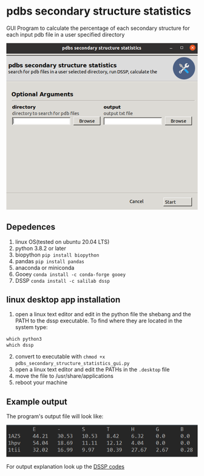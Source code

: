 # pdbs secondary structure statistics
GUI Program to calculate the percentage of each secondary structure for each input pdb file in a user specified directory

![](program_gui.png)

## Depedences
1. linux OS(tested on ubuntu 20.04 LTS)
2. python 3.8.2 or later
3. biopython `pip install biopython`
4. pandas `pip install pandas`
5. anaconda or miniconda
4. Gooey `conda install -c conda-forge gooey`
5. DSSP `conda install -c salilab dssp`

## linux desktop app installation
1. open a linux text editor and edit in the python file the shebang and the PATH to the dssp executable. To find where they are located in the system type:  

```
which python3
which dssp
```
2. convert to executable with `chmod +x pdbs_secondary_structure_statistics_gui.py`
3. open a linux text editor and edit the PATHs in the `.desktop` file
4. move the file to /usr/share/applications
5. reboot your machine

## Example output
The program's output file will look like:

![](example_output.png)

For output explanation look up the [DSSP codes](https://biopython.org/docs/1.76/api/Bio.PDB.DSSP.html)
